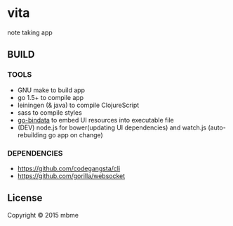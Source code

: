 # vita

note taking app


## BUILD

### TOOLS

* GNU make to build app
* go 1.5+ to compile app
* leiningen (& java) to compile ClojureScript
* sass to compile styles
* [go-bindata](https://github.com/jteeuwen/go-bindata) to embed UI resources into executable file
* (DEV) node.js for bower(updating UI dependencies) and watch.js (auto-rebuilding go app on change)

### DEPENDENCIES

* https://github.com/codegangsta/cli
* https://github.com/gorilla/websocket

## License

Copyright © 2015 mbme
